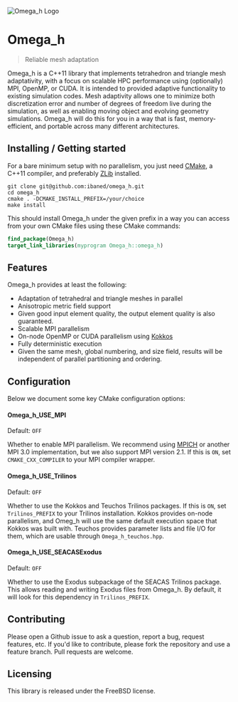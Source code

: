 ![Omega_h Logo][1]

# Omega_h
> Reliable mesh adaptation

Omega_h is a C++11 library that implements tetrahedron and triangle mesh adaptativity,
with a focus on scalable HPC performance using (optionally) MPI, OpenMP, or CUDA.
It is intended to provided adaptive functionality to existing simulation codes.
Mesh adaptivity allows one to minimize both discretization error and number
of degrees of freedom live during the simulation, as well as enabling moving
object and evolving geometry simulations.
Omega_h will do this for you in a way that is fast, memory-efficient, and
portable across many different architectures.

## Installing / Getting started

For a bare minimum setup with no parallelism, you just need [CMake][0],
a C++11 compiler, and preferably [ZLib][6] installed.

```shell
git clone git@github.com:ibaned/omega_h.git
cd omega_h
cmake . -DCMAKE_INSTALL_PREFIX=/your/choice
make install
```

This should install Omega_h under the given prefix in a way you can
access from your own CMake files using these CMake commands:

```cmake
find_package(Omega_h)
target_link_libraries(myprogram Omega_h::omega_h)
```

## Features

Omega\_h provides at least the following:
* Adaptation of tetrahedral and triangle meshes in parallel
* Anisotropic metric field support
* Given good input element quality, the output element
  quality is also guaranteed.
* Scalable MPI parallelism
* On-node OpenMP or CUDA parallelism using [Kokkos][2]
* Fully deterministic execution
* Given the same mesh, global numbering, and size field,
  results will be independent of parallel partitioning
  and ordering.

## Configuration

Below we document some key CMake configuration options:

#### Omega_h_USE_MPI
Default: `OFF`

Whether to enable MPI parallelism.
We recommend using [MPICH][3] or another MPI 3.0 implementation,
but we also support MPI version 2.1.
If this is `ON`, set `CMAKE_CXX_COMPILER` to your MPI compiler wrapper.

#### Omega_h_USE_Trilinos
Default: `OFF`

Whether to use the Kokkos and Teuchos Trilinos packages.
If this is `ON`, set `Trilinos_PREFIX` to your Trilinos installation.
Kokkos provides on-node parallelism, and Omeg\_h will use the same
default execution space that Kokkos was built with.
Teuchos provides parameter lists and file I/O for them,
which are usable through `Omega_h_teuchos.hpp`.

#### Omega_h_USE_SEACASExodus
Default: `OFF`

Whether to use the Exodus subpackage of the SEACAS Trilinos package.
This allows reading and writing Exodus files from Omega\_h.
By default, it will look for this dependency in `Trilinos_PREFIX`.

## Contributing

Please open a Github issue to ask a question, report a bug,
request features, etc.
If you'd like to contribute, please fork the repository and use a feature
branch. Pull requests are welcome.

## Licensing

This library is released under the FreeBSD license.

[0]: https://cmake.org
[1]: https://raw.githubusercontent.com/ibaned/omega_h/master/aux/omega_h.png
[2]: https://github.com/kokkos/kokkos
[3]: http://www.mpich.org
[4]: https://github.com/trilinos/Trilinos
[5]: http://clang.llvm.org/docs/ClangFormat.html
[6]: http://zlib.net
[7]: http://github.com/kokkos/nvcc_wrapper
[8]: https://github.com/ibaned/omega_h/blob/master/aux/do-config-trilinos-kokkos.sh
